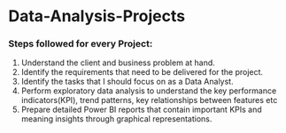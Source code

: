 # Data-Analysis-Projects

### Steps followed for every Project:
1. Understand the client and business problem at hand.
2. Identify the requirements that need to be delivered for the project.
3. Identify the tasks that I should focus on as a Data Analyst.
4. Perform exploratory data analysis to understand the key performance indicators(KPI), trend patterns, key relationships between features etc
5. Prepare detailed Power BI reports that contain important KPIs and meaning insights through graphical representations.
